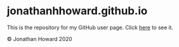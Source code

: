 # jonathanhhoward.github.io

This is the repository for my GitHub user page. Click [here](jonathanhhoward.github.io) to see it.

&copy; Jonathan Howard 2020
